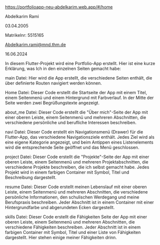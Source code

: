 https://portfolioapp-neu-abdelkarim.web.app/#/home

Abdelkarim Rami

03.04.2005

Matrikelnr: 5515165

Abdelkarim.rami@mnd.thm.de

16.06.2024

In diesem Flutter-Projekt wird eine Portfolio-App erstellt. 
Hier ist eine kurze Erklärung, was Ich in den einzelnen Seiten gemacht habe:

main Datei: Hier wird die App erstellt, die verschiedene Seiten enthält, die über definierte Routen navigiert werden können.

Home Datei: Dieser Code erstellt die Startseite der App mit einem Titel, 
            einem Seitenmenü und einem Hintergrund mit Farbverlauf. 
            In der Mitte der Seite werden zwei Begrüßungstexte angezeigt.

about_me Datei: Dieser Code erstellt die "Über mich"-Seite der App mit einer oberen Leiste, 
                einem Seitenmenü und mehreren Abschnitten, die verschiedene persönliche und berufliche Interessen beschreiben.

navi Datei: Dieser Code erstellt ein Navigationsmenü (Drawer) für die Flutter-App, das verschiedene Navigationsziele enthält. 
            Jedes Ziel wird als eine eigene Kategorie angezeigt, 
            und beim Antippen eines Listenelements wird die entsprechende Seite geöffnet und das Menü geschlossen.

project Datei: Dieser Code erstellt die "Projekte"-Seite der App mit einer oberen Leiste, einem Seitenmenü und mehreren Projektabschnitten, die verschiedene Projekte beschreiben, die ich selbst gemacht habe. 
                Jedes Projekt wird in einem farbigen Container mit Symbol, Titel und Beschreibung dargestellt.

resume Datei: Dieser Code erstellt meinen Lebenslauf mit einer oberen Leiste, einem Seitenmenü und mehreren Abschnitten, die verschiedene persönliche Informationen, den schulischen Werdegang und meine Berufspraxis beschreiben. 
            Jeder Abschnitt ist in einem Container mit einer Hintergrundfarbe und abgerundeten Ecken dargestellt.

skills Datei: Dieser Code erstellt die Fähigkeiten Seite der App mit einer oberen Leiste, einem Seitenmenü und mehreren Abschnitten, die verschiedene Fähigkeiten beschreiben. 
                Jeder Abschnitt ist in einem farbigen Container mit Symbol, Titel und einer Liste von Fähigkeiten dargestellt. Hier stehen einige meiner Fähigkeiten drinn.

